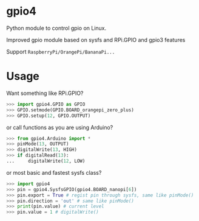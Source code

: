 # gpio4
Python module to control gpio on Linux.

Improved gpio module based on sysfs and RPi.GPIO and gpio3 features

Support `RaspberryPi/OrangePi/BananaPi...`

# Usage
Want something like RPi.GPIO?
```python
>>> import gpio4.GPIO as GPIO
>>> GPIO.setmode(GPIO.BOARD_orangepi_zero_plus)
>>> GPIO.setup(12, GPIO.OUTPUT)
```

or call functions as you are using Arduino?
```python
>>> from gpio4.Arduino import *
>>> pinMode(13, OUTPUT)
>>> digitalWrite(13, HIGH)
>>> if digitalRead(13):
...     digitalWrite(12, LOW)
```

or most basic and fastest sysfs class?
```python
>>> import gpio4
>>> pin = gpio4.SysfsGPIO(gpio4.BOARD_nanopi[6])
>>> pin.export = True # regist pin through sysfs, same like pinMode()
>>> pin.direction = 'out' # same like pinMode()
>>> print(pin.value) # current level
>>> pin.value = 1 # digitalWrite()
```
